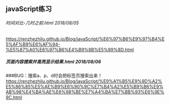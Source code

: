 ## javaScript练习
###### 时间对比-几时之前.html  2018/08/05
 https://renzhezhilu.github.io/Blog/javaScript/%E6%97%B6%E9%97%B4%E5%AF%B9%E6%AF%94-%E5%87%A0%E6%97%B6%E4%B9%8B%E5%89%8D.html

##### 页面内容搜索并高亮显示结果.html 2018/08/06
###BUG：搜索a、p、d时会把标签页搜索出来！
https://renzhezhilu.github.io/Blog/javaScript/%E9%A1%B5%E9%9D%A2%E5%86%85%E5%AE%B9%E6%90%9C%E7%B4%A2%E5%B9%B6%E9%AB%98%E4%BA%AE%E6%98%BE%E7%A4%BA%E7%BB%93%E6%9E%9C.html
